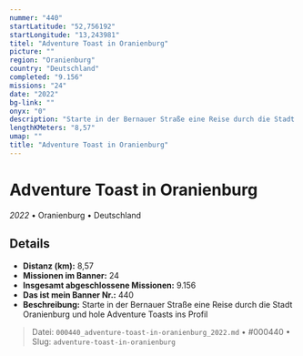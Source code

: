 ```yaml
---
nummer: "440"
startLatitude: "52,756192"
startLongitude: "13,243981"
titel: "Adventure Toast in Oranienburg"
picture: ""
region: "Oranienburg"
country: "Deutschland"
completed: "9.156"
missions: "24"
date: "2022"
bg-link: ""
onyx: "0"
description: "Starte in der Bernauer Straße eine Reise durch die Stadt Oranienburg und hole Adventure Toasts ins Profil"
lengthKMeters: "8,57"
umap: ""
title: "Adventure Toast in Oranienburg"
---
```

# Adventure Toast in Oranienburg

*2022* • Oranienburg • Deutschland



## Details
- **Distanz (km):** 8,57
- **Missionen im Banner:** 24
- **Insgesamt abgeschlossene Missionen:** 9.156
- **Das ist mein Banner Nr.:** 440
- **Beschreibung:** Starte in der Bernauer Straße eine Reise durch die Stadt Oranienburg und hole Adventure Toasts ins Profil



> Datei: `000440_adventure-toast-in-oranienburg_2022.md` • #000440 • Slug: `adventure-toast-in-oranienburg`
